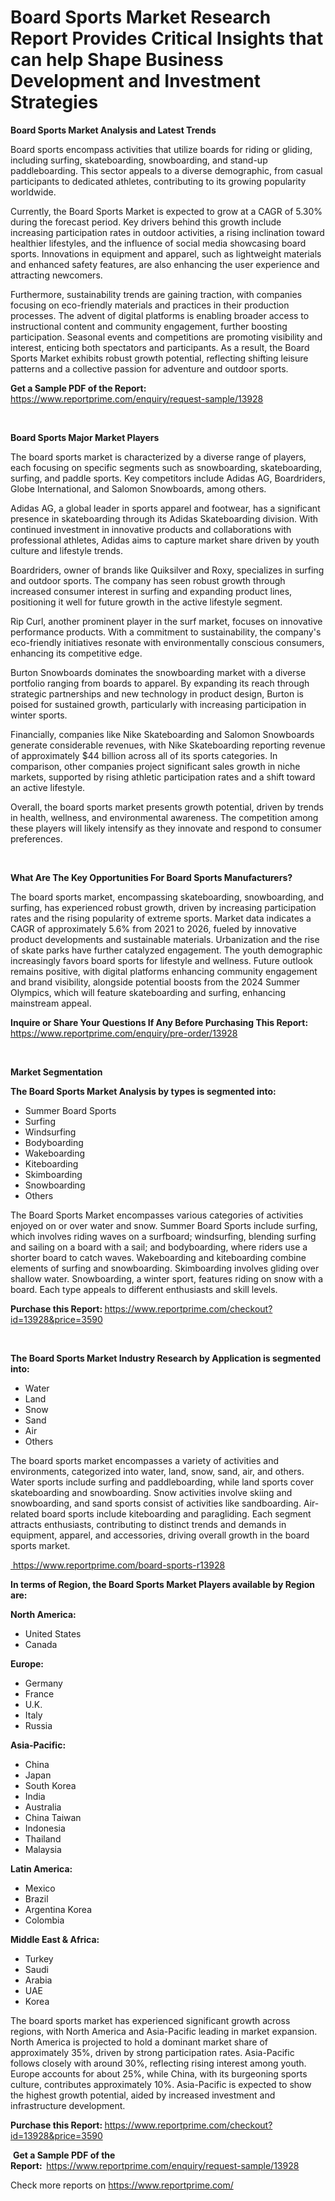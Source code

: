 <p><h1>Board Sports Market Research Report Provides Critical Insights that can help Shape Business Development and Investment Strategies</h1></p><p><strong>Board Sports Market Analysis and Latest Trends</strong></p>
<p><p>Board sports encompass activities that utilize boards for riding or gliding, including surfing, skateboarding, snowboarding, and stand-up paddleboarding. This sector appeals to a diverse demographic, from casual participants to dedicated athletes, contributing to its growing popularity worldwide.</p><p>Currently, the Board Sports Market is expected to grow at a CAGR of 5.30% during the forecast period. Key drivers behind this growth include increasing participation rates in outdoor activities, a rising inclination toward healthier lifestyles, and the influence of social media showcasing board sports. Innovations in equipment and apparel, such as lightweight materials and enhanced safety features, are also enhancing the user experience and attracting newcomers.</p><p>Furthermore, sustainability trends are gaining traction, with companies focusing on eco-friendly materials and practices in their production processes. The advent of digital platforms is enabling broader access to instructional content and community engagement, further boosting participation. Seasonal events and competitions are promoting visibility and interest, enticing both spectators and participants. As a result, the Board Sports Market exhibits robust growth potential, reflecting shifting leisure patterns and a collective passion for adventure and outdoor sports.</p></p>
<p><strong>Get a Sample PDF of the Report:&nbsp;</strong> <a href="https://www.reportprime.com/enquiry/request-sample/13928?utm_campaign=3255&utm_medium=2&utm_source=Github&utm_content=ia&utm_term=20032025&utm_id=board-sports">https://www.reportprime.com/enquiry/request-sample/13928</a></p>
<p>&nbsp;</p>
<p><strong>Board Sports Major Market Players</strong></p>
<p><p>The board sports market is characterized by a diverse range of players, each focusing on specific segments such as snowboarding, skateboarding, surfing, and paddle sports. Key competitors include Adidas AG, Boardriders, Globe International, and Salomon Snowboards, among others.</p><p>Adidas AG, a global leader in sports apparel and footwear, has a significant presence in skateboarding through its Adidas Skateboarding division. With continued investment in innovative products and collaborations with professional athletes, Adidas aims to capture market share driven by youth culture and lifestyle trends. </p><p>Boardriders, owner of brands like Quiksilver and Roxy, specializes in surfing and outdoor sports. The company has seen robust growth through increased consumer interest in surfing and expanding product lines, positioning it well for future growth in the active lifestyle segment.</p><p>Rip Curl, another prominent player in the surf market, focuses on innovative performance products. With a commitment to sustainability, the company's eco-friendly initiatives resonate with environmentally conscious consumers, enhancing its competitive edge.</p><p>Burton Snowboards dominates the snowboarding market with a diverse portfolio ranging from boards to apparel. By expanding its reach through strategic partnerships and new technology in product design, Burton is poised for sustained growth, particularly with increasing participation in winter sports.</p><p>Financially, companies like Nike Skateboarding and Salomon Snowboards generate considerable revenues, with Nike Skateboarding reporting revenue of approximately $44 billion across all of its sports categories. In comparison, other companies project significant sales growth in niche markets, supported by rising athletic participation rates and a shift toward an active lifestyle. </p><p>Overall, the board sports market presents growth potential, driven by trends in health, wellness, and environmental awareness. The competition among these players will likely intensify as they innovate and respond to consumer preferences.</p></p>
<p>&nbsp;</p>
<p><strong>What Are The Key Opportunities For Board Sports Manufacturers?</strong></p>
<p><p>The board sports market, encompassing skateboarding, snowboarding, and surfing, has experienced robust growth, driven by increasing participation rates and the rising popularity of extreme sports. Market data indicates a CAGR of approximately 5.6% from 2021 to 2026, fueled by innovative product developments and sustainable materials. Urbanization and the rise of skate parks have further catalyzed engagement. The youth demographic increasingly favors board sports for lifestyle and wellness. Future outlook remains positive, with digital platforms enhancing community engagement and brand visibility, alongside potential boosts from the 2024 Summer Olympics, which will feature skateboarding and surfing, enhancing mainstream appeal.</p></p>
<p><strong>Inquire or Share Your Questions If Any Before Purchasing This Report:</strong> <a href="https://www.reportprime.com/enquiry/pre-order/13928?utm_campaign=3255&utm_medium=2&utm_source=Github&utm_content=ia&utm_term=20032025&utm_id=board-sports">https://www.reportprime.com/enquiry/pre-order/13928</a></p>
<p>&nbsp;</p>
<p><strong>Market Segmentation</strong></p>
<p><strong>The Board Sports Market Analysis by types is segmented into:</strong></p>
<p><ul><li>Summer Board Sports</li><li>Surfing</li><li>Windsurfing</li><li>Bodyboarding</li><li>Wakeboarding</li><li>Kiteboarding</li><li>Skimboarding</li><li>Snowboarding</li><li>Others</li></ul></p>
<p><p>The Board Sports Market encompasses various categories of activities enjoyed on or over water and snow. Summer Board Sports include surfing, which involves riding waves on a surfboard; windsurfing, blending surfing and sailing on a board with a sail; and bodyboarding, where riders use a shorter board to catch waves. Wakeboarding and kiteboarding combine elements of surfing and snowboarding. Skimboarding involves gliding over shallow water. Snowboarding, a winter sport, features riding on snow with a board. Each type appeals to different enthusiasts and skill levels.</p></p>
<p><strong>Purchase this Report:&nbsp;</strong><a href="https://www.reportprime.com/checkout?id=13928&price=3590&utm_campaign=3255&utm_medium=2&utm_source=Github&utm_content=ia&utm_term=20032025&utm_id=board-sports">https://www.reportprime.com/checkout?id=13928&price=3590</a></p>
<p>&nbsp;</p>
<p><strong>The Board Sports Market Industry Research by Application is segmented into:</strong></p>
<p><ul><li>Water</li><li>Land</li><li>Snow</li><li>Sand</li><li>Air</li><li>Others</li></ul></p>
<p><p>The board sports market encompasses a variety of activities and environments, categorized into water, land, snow, sand, air, and others. Water sports include surfing and paddleboarding, while land sports cover skateboarding and snowboarding. Snow activities involve skiing and snowboarding, and sand sports consist of activities like sandboarding. Air-related board sports include kiteboarding and paragliding. Each segment attracts enthusiasts, contributing to distinct trends and demands in equipment, apparel, and accessories, driving overall growth in the board sports market.</p></p>
<p><a href="https://www.reportprime.com/board-sports-r13928?utm_campaign=3255&utm_medium=2&utm_source=Github&utm_content=ia&utm_term=20032025&utm_id=board-sports">&nbsp;https://www.reportprime.com/board-sports-r13928</a></p>
<p><strong>In terms of Region, the Board Sports Market Players available by Region are:</strong></p>
<p>
    <p> <strong> North America: </strong>
        <ul>
            <li>United States</li>
            <li>Canada</li>
        </ul>
        </p> 
    <p> <strong> Europe: </strong>
        <ul>
            <li>Germany</li>
            <li>France</li>
            <li>U.K.</li>
            <li>Italy</li>
            <li>Russia</li>
        </ul>
        </p> 
    <p> <strong> Asia-Pacific: </strong>
        <ul>
            <li>China</li>
            <li>Japan</li>
            <li>South Korea</li>
            <li>India</li>
            <li>Australia</li>
            <li>China Taiwan</li>
            <li>Indonesia</li>
            <li>Thailand</li>
            <li>Malaysia</li>
        </ul>
        </p> 
    <p> <strong> Latin America: </strong>
        <ul>
            <li>Mexico</li>
            <li>Brazil</li>
            <li>Argentina Korea</li>
            <li>Colombia</li>
        </ul>
        </p> 
    <p> <strong> Middle East & Africa: </strong>
        <ul>
            <li>Turkey</li>
            <li>Saudi</li>
            <li>Arabia</li>
            <li>UAE</li>
            <li>Korea</li>
        </ul>
    </p>
    </p>
<p><p>The board sports market has experienced significant growth across regions, with North America and Asia-Pacific leading in market expansion. North America is projected to hold a dominant market share of approximately 35%, driven by strong participation rates. Asia-Pacific follows closely with around 30%, reflecting rising interest among youth. Europe accounts for about 25%, while China, with its burgeoning sports culture, contributes approximately 10%. Asia-Pacific is expected to show the highest growth potential, aided by increased investment and infrastructure development.</p></p>
<p><strong>Purchase this Report: </strong><a href="https://www.reportprime.com/checkout?id=13928&price=3590&utm_campaign=3255&utm_medium=2&utm_source=Github&utm_content=ia&utm_term=20032025&utm_id=board-sports">https://www.reportprime.com/checkout?id=13928&price=3590</a></p>
<p>&nbsp;<strong>Get a Sample PDF of the Report:&nbsp;&nbsp;</strong><a href="https://www.reportprime.com/enquiry/request-sample/13928?utm_campaign=3255&utm_medium=2&utm_source=Github&utm_content=ia&utm_term=20032025&utm_id=board-sports">https://www.reportprime.com/enquiry/request-sample/13928</a></p>
<p><strong></strong></p>
<p>Check more reports on <a href="https://www.reportprime.com/?utm_campaign=3255&utm_medium=2&utm_source=Github&utm_content=ia&utm_term=20032025&utm_id=board-sports">https://www.reportprime.com/</a></p>